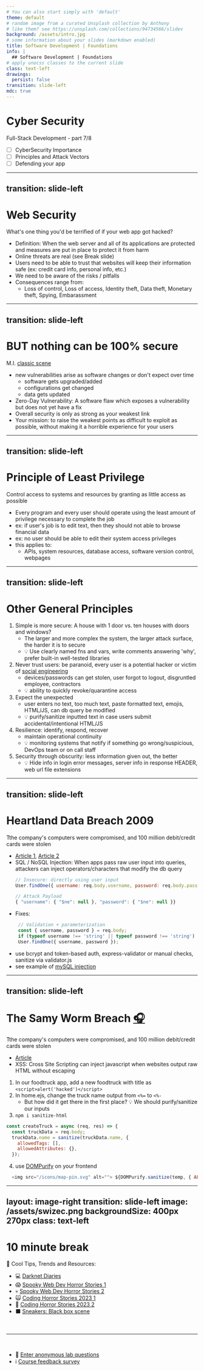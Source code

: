 ```yaml
---
# You can also start simply with 'default'
theme: default
# random image from a curated Unsplash collection by Anthony
# like them? see https://unsplash.com/collections/94734566/slidev
background: /assets/intro.jpg
# some information about your slides (markdown enabled)
title: Software Development | Foundations
info: |
  ## Software Development | Foundations
# apply unocss classes to the current slide
class: text-left
drawings:
  persist: false
transition: slide-left
mdc: true
---
```


# Cyber Security 

Full-Stack Development - part 7/8

- [ ] CyberSecurity Importance
- [ ] Principles and Attack Vectors
- [ ] Defending your app

<div class="abs-br m-6 text-xl">
  <a href="https://github.com/slidevjs/slidev" target="_blank" class="slidev-icon-btn">
    <carbon:logo-github />
  </a>
</div>

<!--
-->


---
transition: slide-left
---

# Web Security
What's one thing you'd be terrified of if your web app got hacked?

- Definition: When the web server and all of its applications are protected and measures are put in place to protect it from harm
- Online threats are real (see Break slide)
- Users need to be able to trust that websites will keep their information safe (ex: credit card info, personal info, etc.)
- We need to be aware of the risks / pitfalls
- Consequences range from:
  - Loss of control, Loss of access, Identity theft, Data theft, Monetary theft, Spying, Embarassment

---
transition: slide-left
---

# BUT nothing can be 100% secure
M.I. [classic scene](https://www.youtube.com/watch?v=ifwngc8FHZM)

- new vulnerabilities arise as software changes or don't expect over time
  - software gets upgraded/added
  - configurations get changed
  - data gets updated
- Zero-Day Vulnerability: A software flaw which exposes a vulnerability but does not yet have a fix
- Overall security is only as strong as your weakest link
- Your mission: to raise the weakest points as difficult to exploit as possible, without making it a horrible experience for your users

---
transition: slide-left
---

# Principle of Least Privilege
Control access to systems and resources by granting as little access as possible

- Every program and every user should operate using the least amount of privilege necessary to complete the job
- ex: if user's job is to edit text, then they should not able to browse financial data
- ex: no user should be able to edit their system access privileges
- this applies to:
  - APIs, system resources, database access, software version control, webpages

---
transition: slide-left
---

# Other General Principles

1. Simple is more secure: A house with 1 door vs. ten houses with doors and windows?
   - The larger and more complex the system, the larger attack surface, the harder it is to secure
   - 💡 Use clearly named fns and vars, write comments answering 'why', prefer built-in well-tested libraries
2. Never trust users: be paranoid, every user is a potential hacker or victim of [social engineering](https://www.youtube.com/watch?v=oG5vsPJ5Tos)
   - devices/passwords can get stolen, user forgot to logout, disgruntled employee, contractors
   - 💡 ability to quickly revoke/quarantine access
3. Expect the unexpected
   - user enters no text, too much text, paste formatted text, emojis, HTML/JS, can db query be modified
   - 💡 purify/sanitize inputted text in case users submit accidental/intentional HTML/JS
4. Resilience: identify, respond, recover
   - maintain operational continuity
   - 💡 monitoring systems that notify if something go wrong/suspicious, DevOps team or on call staff
5. Security through obscurity: less information given out, the better
   - 💡 Hide info in login error messages, server info in response HEADER, web url file extensions

---
transition: slide-left
---

# Heartland Data Breach 2009
Tthe company's computers were compromised, and 100 million debit/credit cards were stolen

- [Article 1](https://www.twingate.com/blog/tips/Heartland%20Payment%20Systems-data-breach), [Article 2](https://www.secureworks.com/blog/general-pci-compliance-data-security-case-study-heartland)
- SQL / NoSQL Injection: When apps pass raw user input into queries, attackers can inject operators/characters that modify the db query
  ```js
  // Insecure: directly using user input
  User.findOne({ username: req.body.username, password: req.body.password });

  // Attack Payload
  { "username": { "$ne": null }, "password": { "$ne": null }}
  ```
- Fixes:
   ```js
    // Validation + parameterization
    const { username, password } = req.body;
    if (typeof username !== 'string' || typeof password !== 'string') return res.status(400).send('Invalid input');
    User.findOne({ username, password });
   ```
- use bcrypt and token-based auth, express-validator or manual checks, sanitize via validator.js
- see example of [mySQL injection](https://www.youtube.com/watch?v=2OPVViV-GQk&t=128s)

---
transition: slide-left
---

# The Samy Worm Breach [🎧](https://darknetdiaries.com/transcript/61/)
Tthe company's computers were compromised, and 100 million debit/credit cards were stolen

- [Article](https://www.linkedin.com/pulse/how-cross-site-scripting-xss-took-down-myspace-tim-queen--0drke/)
- XSS: Cross Site Scripting can inject javascript when websites output raw HTML without escaping

1. In our foodtruck app, add a new foodtruck with title as `<script>alert('hacked')</script>`
2. In home.ejs, change the truck name output from `<%=` to `<%-`
   - But how did it get there in the first place? 💡 We should purify/sanitize our inputs
3. `npm i sanitize-html` 
  ```js
  const createTruck = async (req, res) => {
    const truckData = req.body;
    truckData.name = sanitize(truckData.name, {
      allowedTags: [],
      allowedAttributes: {},
    });
  ```
4. use [DOMPurify](https://cure53.de/purify) on your frontend
  ```js
    <img src="/icons/map-pin.svg" alt=""> ${DOMPurify.sanitize(temp, { ALLOWED_TAGS: [] })}</a>
  ```

---
layout: image-right
transition: slide-left
image: /assets/swizec.png
backgroundSize: 400px 270px
class: text-left
---

# 10 minute break

🍦 Cool Tips, Trends and Resources:
- 💻 [Darknet Diaries](https://darknetdiaries.com/)
- 😱 [Spooky Web Dev Horror Stories 1](https://syntax.fm/show/840/spooky-web-dev-horror-stories-part-1)
- 💀 [Spooky Web Dev Horror Stories 2](https://syntax.fm/show/841/spooky-web-dev-horror-stories-part-2)
- 🙀 [Coding Horror Stories 2023 1](https://syntax.fm/show/683/spooky-coding-horror-stories-2023-part-1)
- 👻 [Coding Horror Stories 2023 2](https://syntax.fm/show/684/spooky-coding-horror-stories-2023-part-2)
- ⬛ [Sneakers: Black box scene](https://www.youtube.com/watch?v=EKuwyH1UeYw)

<br>
<hr>
<br>

- 🧪 [Enter anonymous lab questions](https://docs.google.com/forms/d/e/1FAIpQLSevvGARdHQikso-uLqFCO481MABKE5HofuSrlzEPMNQ2ZLykw/viewform?usp=dialog)
- ℹ️ [Course feedback survey](https://circuitstream.typeform.com/to/ZoyYk7px#course_id=SoftwareAN&instructor=9514)
